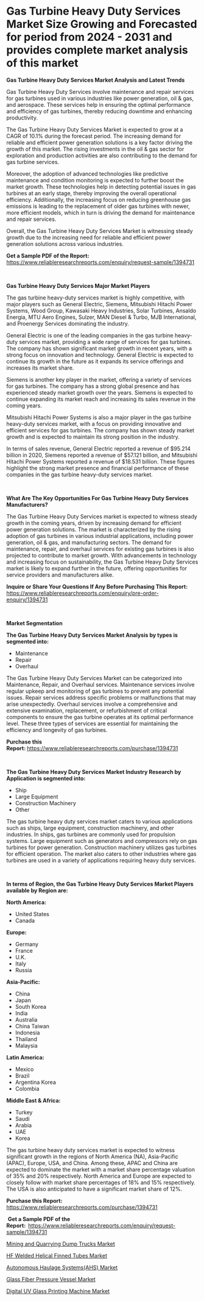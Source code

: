 <p><h1>Gas Turbine Heavy Duty Services Market Size Growing and Forecasted for period from 2024 - 2031 and provides complete market analysis of this market</h1></p><p><strong>Gas Turbine Heavy Duty Services Market Analysis and Latest Trends</strong></p>
<p><p>Gas Turbine Heavy Duty Services involve maintenance and repair services for gas turbines used in various industries like power generation, oil & gas, and aerospace. These services help in ensuring the optimal performance and efficiency of gas turbines, thereby reducing downtime and enhancing productivity. </p><p>The Gas Turbine Heavy Duty Services Market is expected to grow at a CAGR of 10.1% during the forecast period. The increasing demand for reliable and efficient power generation solutions is a key factor driving the growth of this market. The rising investments in the oil & gas sector for exploration and production activities are also contributing to the demand for gas turbine services. </p><p>Moreover, the adoption of advanced technologies like predictive maintenance and condition monitoring is expected to further boost the market growth. These technologies help in detecting potential issues in gas turbines at an early stage, thereby improving the overall operational efficiency. Additionally, the increasing focus on reducing greenhouse gas emissions is leading to the replacement of older gas turbines with newer, more efficient models, which in turn is driving the demand for maintenance and repair services.</p><p>Overall, the Gas Turbine Heavy Duty Services Market is witnessing steady growth due to the increasing need for reliable and efficient power generation solutions across various industries.</p></p>
<p><strong>Get a Sample PDF of the Report:&nbsp;</strong> <a href="https://www.reliableresearchreports.com/enquiry/request-sample/1394731">https://www.reliableresearchreports.com/enquiry/request-sample/1394731</a></p>
<p>&nbsp;</p>
<p><strong>Gas Turbine Heavy Duty Services Major Market Players</strong></p>
<p><p>The gas turbine heavy-duty services market is highly competitive, with major players such as General Electric, Siemens, Mitsubishi Hitachi Power Systems, Wood Group, Kawasaki Heavy Industries, Solar Turbines, Ansaldo Energia, MTU Aero Engines, Sulzer, MAN Diesel & Turbo, MJB International, and Proenergy Services dominating the industry. </p><p>General Electric is one of the leading companies in the gas turbine heavy-duty services market, providing a wide range of services for gas turbines. The company has shown significant market growth in recent years, with a strong focus on innovation and technology. General Electric is expected to continue its growth in the future as it expands its service offerings and increases its market share.</p><p>Siemens is another key player in the market, offering a variety of services for gas turbines. The company has a strong global presence and has experienced steady market growth over the years. Siemens is expected to continue expanding its market reach and increasing its sales revenue in the coming years.</p><p>Mitsubishi Hitachi Power Systems is also a major player in the gas turbine heavy-duty services market, with a focus on providing innovative and efficient services for gas turbines. The company has shown steady market growth and is expected to maintain its strong position in the industry.</p><p>In terms of sales revenue, General Electric reported a revenue of $95.214 billion in 2020, Siemens reported a revenue of $57.121 billion, and Mitsubishi Hitachi Power Systems reported a revenue of $18.531 billion. These figures highlight the strong market presence and financial performance of these companies in the gas turbine heavy-duty services market.</p></p>
<p>&nbsp;</p>
<p><strong>What Are The Key Opportunities For Gas Turbine Heavy Duty Services Manufacturers?</strong></p>
<p><p>The Gas Turbine Heavy Duty Services market is expected to witness steady growth in the coming years, driven by increasing demand for efficient power generation solutions. The market is characterized by the rising adoption of gas turbines in various industrial applications, including power generation, oil & gas, and manufacturing sectors. The demand for maintenance, repair, and overhaul services for existing gas turbines is also projected to contribute to market growth. With advancements in technology and increasing focus on sustainability, the Gas Turbine Heavy Duty Services market is likely to expand further in the future, offering opportunities for service providers and manufacturers alike.</p></p>
<p><strong>Inquire or Share Your Questions If Any Before Purchasing This Report:</strong> <a href="https://www.reliableresearchreports.com/enquiry/pre-order-enquiry/1394731">https://www.reliableresearchreports.com/enquiry/pre-order-enquiry/1394731</a></p>
<p>&nbsp;</p>
<p><strong>Market Segmentation</strong></p>
<p><strong>The Gas Turbine Heavy Duty Services Market Analysis by types is segmented into:</strong></p>
<p><ul><li>Maintenance</li><li>Repair</li><li>Overhaul</li></ul></p>
<p><p>The Gas Turbine Heavy Duty Services Market can be categorized into Maintenance, Repair, and Overhaul services. Maintenance services involve regular upkeep and monitoring of gas turbines to prevent any potential issues. Repair services address specific problems or malfunctions that may arise unexpectedly. Overhaul services involve a comprehensive and extensive examination, replacement, or refurbishment of critical components to ensure the gas turbine operates at its optimal performance level. These three types of services are essential for maintaining the efficiency and longevity of gas turbines.</p></p>
<p><strong>Purchase this Report:&nbsp;</strong><a href="https://www.reliableresearchreports.com/purchase/1394731">https://www.reliableresearchreports.com/purchase/1394731</a></p>
<p>&nbsp;</p>
<p><strong>The Gas Turbine Heavy Duty Services Market Industry Research by Application is segmented into:</strong></p>
<p><ul><li>Ship</li><li>Large Equipment</li><li>Construction Machinery</li><li>Other</li></ul></p>
<p><p>The gas turbine heavy duty services market caters to various applications such as ships, large equipment, construction machinery, and other industries. In ships, gas turbines are commonly used for propulsion systems. Large equipment such as generators and compressors rely on gas turbines for power generation. Construction machinery utilizes gas turbines for efficient operation. The market also caters to other industries where gas turbines are used in a variety of applications requiring heavy duty services.</p></p>
<p>&nbsp;</p>
<p><strong>In terms of Region, the Gas Turbine Heavy Duty Services Market Players available by Region are:</strong></p>
<p>
    <p> <strong> North America: </strong>
        <ul>
            <li>United States</li>
            <li>Canada</li>
        </ul>
        </p> 
    <p> <strong> Europe: </strong>
        <ul>
            <li>Germany</li>
            <li>France</li>
            <li>U.K.</li>
            <li>Italy</li>
            <li>Russia</li>
        </ul>
        </p> 
    <p> <strong> Asia-Pacific: </strong>
        <ul>
            <li>China</li>
            <li>Japan</li>
            <li>South Korea</li>
            <li>India</li>
            <li>Australia</li>
            <li>China Taiwan</li>
            <li>Indonesia</li>
            <li>Thailand</li>
            <li>Malaysia</li>
        </ul>
        </p> 
    <p> <strong> Latin America: </strong>
        <ul>
            <li>Mexico</li>
            <li>Brazil</li>
            <li>Argentina Korea</li>
            <li>Colombia</li>
        </ul>
        </p> 
    <p> <strong> Middle East & Africa: </strong>
        <ul>
            <li>Turkey</li>
            <li>Saudi</li>
            <li>Arabia</li>
            <li>UAE</li>
            <li>Korea</li>
        </ul>
    </p>
    </p>
<p><p>The gas turbine heavy duty services market is expected to witness significant growth in the regions of North America (NA), Asia-Pacific (APAC), Europe, USA, and China. Among these, APAC and China are expected to dominate the market with a market share percentage valuation of 35% and 20% respectively. North America and Europe are expected to closely follow with market share percentages of 18% and 15% respectively. The USA is also anticipated to have a significant market share of 12%.</p></p>
<p><strong>Purchase this Report: </strong><a href="https://www.reliableresearchreports.com/purchase/1394731">https://www.reliableresearchreports.com/purchase/1394731</a></p>
<p>&nbsp;<strong>Get a Sample PDF of the Report:&nbsp;&nbsp;</strong><a href="https://www.reliableresearchreports.com/enquiry/request-sample/1394731">https://www.reliableresearchreports.com/enquiry/request-sample/1394731</a></p>
<p><strong></strong></p>
<p><p><a href="https://medium.com/@craigholmes62/mining-and-quarrying-dump-trucks-market-report-reveals-the-latest-trends-and-growth-opportunities-912e1854e29f">Mining and Quarrying Dump Trucks Market</a></p><p><a href="https://medium.com/@craigholmes62/hf-welded-helical-finned-tubes-market-size-cagr-trends-2024-2030-c8acada83584">HF Welded Helical Finned Tubes Market</a></p><p><a href="https://medium.com/@craigholmes62/autonomous-haulage-systems-ahs-market-insight-market-trends-growth-forecasted-from-2024-to-2031-86b648c9655b">Autonomous Haulage Systems(AHS) Market</a></p><p><a href="https://medium.com/@tyreekhuel2023/glass-fiber-pressure-vessel-market-share-evolution-and-market-growth-trends-2024-2031-f2ef352fc9eb">Glass Fiber Pressure Vessel Market</a></p><p><a href="https://medium.com/@tyreekhuel2023/digital-uv-glass-printing-machine-market-size-and-market-trends-complete-industry-overview-2024-83997c97b9c7">Digital UV Glass Printing Machine Market</a></p></p>